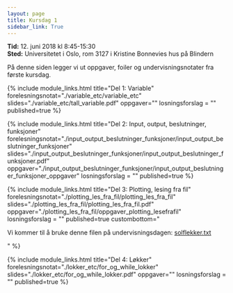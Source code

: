 ```yaml
---
layout: page
title: Kursdag 1
sidebar_link: True
---
```


**Tid:** 12. juni 2018 kl 8:45-15:30  
**Sted:** Universitetet i Oslo, rom 3127 i Kristine Bonnevies hus på Blindern

På denne siden legger vi ut oppgaver, foiler og undervisningsnotater fra første kursdag. 

{% include module_links.html 
title="Del 1: Variable" 
forelesningsnotat="./variable_etc/variable_etc" 
slides="./variable_etc/tall_variable.pdf" 
oppgaver=""
losningsforslag = ""
published=true
%}


{% include module_links.html 
title="Del 2: Input, output, beslutninger, funksjoner" 
forelesningsnotat="./input_output_beslutninger_funksjoner/input_output_beslutninger_funksjoner" 
slides="./input_output_beslutninger_funksjoner/input_output_beslutninger_funksjoner.pdf" 
oppgaver="./input_output_beslutninger_funksjoner/input_output_beslutninger_funksjoner_oppgaver"
losningsforslag = ""
published=true
%}


{% include module_links.html 
title="Del 3: Plotting, lesing fra fil" 
forelesningsnotat="./plotting_les_fra_fil/plotting_les_fra_fil" 
slides="./plotting_les_fra_fil/plotting_les_fra_fil.pdf" 
oppgaver="./plotting_les_fra_fil/oppgaver_plotting_lesefrafil"
losningsforslag = ""
published=true
custombottom="<p>Vi kommer til å bruke denne filen på undervisningsdagen: <a href='plotting_les_fra_fil/solflekker.txt'>solflekker.txt</a></p>"
%}


{% include module_links.html 
title="Del 4: Løkker" 
forelesningsnotat="./lokker_etc/for_og_while_lokker" 
slides="./lokker_etc/for_og_while_lokker.pdf" 
oppgaver=""
losningsforslag = ""
published=true
%}

